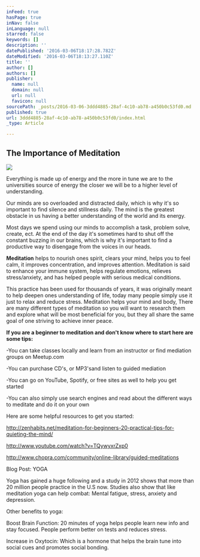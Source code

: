 ```yaml
---
inFeed: true
hasPage: true
inNav: false
inLanguage: null
starred: false
keywords: []
description: ''
datePublished: '2016-03-06T18:17:28.782Z'
dateModified: '2016-03-06T18:13:27.110Z'
title: ''
author: []
authors: []
publisher:
  name: null
  domain: null
  url: null
  favicon: null
sourcePath: _posts/2016-03-06-3ddd4885-28af-4c10-ab78-a450b0c53fd0.md
published: true
url: 3ddd4885-28af-4c10-ab78-a450b0c53fd0/index.html
_type: Article

---
```

## The Importance of Meditation
![](https://the-grid-user-content.s3-us-west-2.amazonaws.com/d23ba257-7f8b-4cda-9fa4-5da6f0df8c58.jpg)

Everything is made up of energy and the more in tune we are
to the universities source of energy the closer we will be to a higher level of
understanding. 

Our minds are so overloaded and distracted daily, which is
why it's so important to find silence and stillness daily. The mind is the
greatest obstacle in us having a better understanding of the world and its
energy. 

Most days we spend using our minds to accomplish a task,
problem solve, create, ect. At the end of the day it's sometimes hard to shut
off the constant buzzing in our brains, which is why it's important to find a
productive way to disengage from the voices in our heads. 

**Meditation** helps
to nourish ones spirit, clears your mind, helps you to feel calm, it improves
concentration, and improves attention. Meditation is said to enhance your
immune system, helps regulate emotions, relieves stress/anxiety, and has helped
people with serious medical conditions.

This practice has been used for thousands of years, it was
originally meant to help deepen ones understanding of life, today many people
simply use it just to relax and reduce stress. Meditation helps your mind and
body, There are many different types of meditation so you will want to research
them and explore what will be most beneficial for you, but they all share the
same goal of one striving to achieve inner peace. 

**If you are a beginner
to meditation and don't know where to start here are some tips:**

-You can take classes locally and learn from an instructor
or find mediation groups on Meetup.com

-You can purchase CD's, or MP3'sand listen to guided mediation

-You can go on YouTube, Spotify, or free sites as well to
help you get started

-You can also simply use search engines and read about the
different ways to meditate and do it on your own

Here are some helpful resources to get you started: 

http://zenhabits.net/meditation-for-beginners-20-practical-tips-for-quieting-the-mind/

http://www.youtube.com/watch?v=TQywyxrZxp0

http://www.chopra.com/community/online-library/guided-meditations

Blog Post: YOGA

Yoga has gained a huge following and a study in 2012 shows
that more than 20 million people practice in the U.S now. Studies also show
that like meditation yoga can help combat: Mental fatigue, stress, anxiety and
depression. 

Other benefits to yoga:

Boost Brain Function: 20 minutes of yoga helps people learn
new info and stay focused. People perform better on tests and reduces stress. 

Increase in Oxytocin: Which is a hormone that helps the
brain tune into social cues and promotes social bonding.